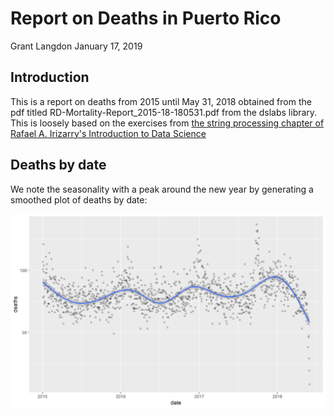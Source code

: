 Report on Deaths in Puerto Rico
================
Grant Langdon
January 17, 2019

Introduction
------------

This is a report on deaths from 2015 until May 31, 2018 obtained from the pdf titled RD-Mortality-Report\_2015-18-180531.pdf from the dslabs library. This is loosely based on the exercises from [the string processing chapter of Rafael A. Irizarry's Introduction to Data Science](https://rafalab.github.io/dsbook/string-processing.html)

Deaths by date
--------------

We note the seasonality with a peak around the new year by generating a smoothed plot of deaths by date:

![Deaths by date](figs/plot.png)
